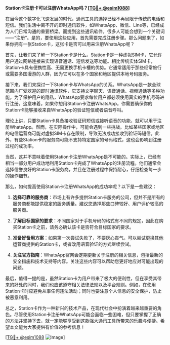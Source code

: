 **Station卡注册卡可以注册WhatsApp吗？[[TG💪+ @esim1088](https://t.me/s/esim1088)]**

在当今这个数字化飞速发展的时代，通讯工具的选择已经不再局限于传统的电话和短信。我们生活中离不开的即时通讯软件，如WhatsApp、微信、Line等，已经成为人们日常沟通的重要桥梁。而提到这些通讯软件，很多人可能会想到一个关键词——“注册”。是的，要使用这些应用，首先需要完成注册步骤。那么问题来了，如果你拥有一张Station卡，这张卡是否可以用来注册WhatsApp呢？

首先，让我们来了解一下Station卡是什么。Station卡是一种虚拟SIM卡，它允许用户通过网络连接来实现语音通话、短信发送等功能。相比传统实体SIM卡，Station卡具有便携性高、无需更换手机卡槽的优势。它通常适用于那些经常旅行或需要多国漫游的人群，因为它可以在多个国家和地区提供本地号码服务。

接下来，我们来探讨一下Station卡与WhatsApp的关系。WhatsApp是一款全球范围内广受欢迎的即时通讯软件，它支持文字聊天、语音通话、视频通话等多种功能。为了保护用户的隐私，WhatsApp要求每位用户都必须使用真实的手机号码进行注册。这意味着，如果你想用Station卡注册WhatsApp，你需要确保你的Station卡能够接收来自WhatsApp的验证短信或者语音呼叫。

理论上讲，只要Station卡具备接收验证码短信或接听语音的功能，就可以用于注册WhatsApp。然而，在实际操作中，可能会遇到一些挑战。比如某些国家或地区的电信运营商可能对虚拟SIM卡存在限制，导致无法成功接收到验证码短信。此外，有些Station卡的服务商可能不支持特定国家的号码格式，这也会影响到注册过程的成功率。

当然，这并不意味着使用Station卡注册WhatsApp是不可能的。实际上，已经有相当一部分用户成功地利用Station卡完成了WhatsApp的注册流程。他们通常会选择信誉良好的Station卡服务商，并且在注册过程中保持耐心，仔细检查每一步的操作细节。

那么，如何提高使用Station卡注册WhatsApp的成功率呢？以下是一些建议：

1. **选择可靠的服务商**：市场上有许多提供Station卡服务的公司，但并不是所有的服务商都能提供稳定的服务质量。建议您选择那些口碑较好、用户评价较高的服务商。
   
2. **了解目标国家的要求**：不同国家对于手机号码的格式有不同的规定，因此在购买Station卡之前，请务必确认该卡是否符合目标国家的要求。

3. **准备好备用方案**：如果第一次尝试失败了，不要灰心丧气。可以尝试更换其他运营商提供的Station卡，或者改用语音验证的方式继续尝试。

4. **关注官方指南**：WhatsApp官网会定期更新关于注册的相关信息，包括最新的安全措施和技术支持等内容。关注这些内容可以帮助您更好地应对可能出现的问题。

最后，值得一提的是，虽然Station卡为用户带来了极大的便利性，但在享受其带来的好处的同时，我们也应该遵守相关法律法规以及平台规则。例如，在使用Station卡时应避免从事任何违法活动；同时也要注意个人信息的安全保护，防止被恶意利用。

总之，Station卡作为一种新兴的技术产品，在现代社会中扮演着越来越重要的角色。尽管使用Station卡注册WhatsApp可能会面临一些困难，但只要掌握了正确的方法并坚持下去，就一定能够享受到这款强大通讯工具所带来的乐趣与便捷。希望本文能为大家提供有价值的参考信息！

[[TG💪+ @esim1088](https://t.me/s/esim1088) ![Image](https://i.postimg.cc/4NQfJmqS/Snipaste-2025-05-13-00-14-12.png)]
